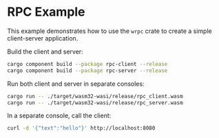 # RPC Example

This example demonstrates how to use the `wrpc` crate to create a simple
client-server application.

Build the client and server:

```bash
cargo component build --package rpc-client --release
cargo component build --package rpc-server --release
```

Run both client and server in separate consoles:

```bash
cargo run -- ./target/wasm32-wasi/release/rpc_client.wasm
cargo run -- ./target/wasm32-wasi/release/rpc_server.wasm
```

In a separate console, call the client:

```bash
curl -d '{"text":"hello"}' http://localhost:8080
```
